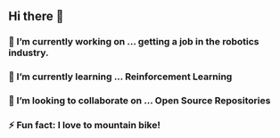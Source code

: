 ## Hi there 👋

### 🔭 I’m currently working on ... getting a job in the robotics industry.
### 🌱 I’m currently learning ... Reinforcement Learning
### 👯 I’m looking to collaborate on ... Open Source Repositories
### ⚡ Fun fact: I love to mountain bike!

